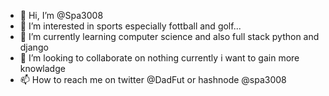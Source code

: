- 👋 Hi, I’m @Spa3008
- 👀 I’m interested in sports especially fottball and golf...
- 🌱 I’m currently learning computer science and also full stack python and django
- 💞️ I’m looking to collaborate on nothing currently i want to gain more knowladge
- 📫 How to reach me on twitter @DadFut or hashnode @spa3008

<!---
Spa3008/Spa3008 is a ✨ special ✨ repository because its `README.md` (this file) appears on your GitHub profile.
You can click the Preview link to take a look at your changes.
--->
